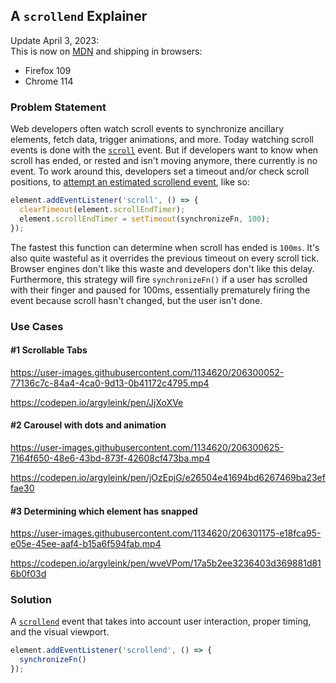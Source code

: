 ## A `scrollend` Explainer

Update April 3, 2023:  
This is now on [MDN](https://developer.mozilla.org/en-US/docs/Web/API/Document/scrollend_event) and shipping in browsers:
- Firefox 109
- Chrome 114

### Problem Statement
Web developers often watch scroll events to synchronize ancillary elements, fetch data, trigger animations, and more. Today watching scroll events is done with the [`scroll`](https://developer.mozilla.org/en-US/docs/Web/API/Document/scroll_event) event. But if developers want to know when scroll has ended, or rested and isn't moving anymore, there currently is no event. To work around this, developers set a timeout and/or check scroll positions, to [attempt an estimated scrollend event](https://gomakethings.com/detecting-when-a-visitor-has-stopped-scrolling-with-vanilla-javascript/), like so:

```js
element.addEventListener('scroll', () => {
  clearTimeout(element.scrollEndTimer);              
  element.scrollEndTimer = setTimeout(synchronizeFn, 100);
});
```

The fastest this function can determine when scroll has ended is `100ms`. It's also quite wasteful as it overrides the previous timeout on every scroll tick. Browser engines don't like this waste and developers don't like this delay. Furthermore, this strategy will fire `synchronizeFn()` if a user has scrolled with their finger and paused for 100ms, essentially prematurely firing the event because scroll hasn't changed, but the user isn't done.

### Use Cases

#### #1 Scrollable Tabs

https://user-images.githubusercontent.com/1134620/206300052-77136c7c-84a4-4ca0-9d13-0b41172c4795.mp4

https://codepen.io/argyleink/pen/JjXoXVe

#### #2 Carousel with dots and animation

https://user-images.githubusercontent.com/1134620/206300625-7164f650-48e6-43bd-873f-42608cf473ba.mp4

https://codepen.io/argyleink/pen/jOzEpjG/e26504e41694bd6267469ba23effae30

#### #3 Determining which element has snapped

https://user-images.githubusercontent.com/1134620/206301175-e18fca95-e05e-45ee-aaf4-b15a6f594fab.mp4

https://codepen.io/argyleink/pen/wveVPom/17a5b2ee3236403d369881d816b0f03d

### Solution
A [`scrollend`](https://drafts.csswg.org/cssom-view/#scrolling-events) event that takes into account user interaction, proper timing, and the visual viewport.

```js
element.addEventListener('scrollend', () => {
  synchronizeFn()
});
```
